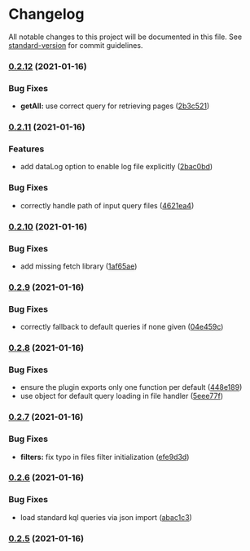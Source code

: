 # Changelog

All notable changes to this project will be documented in this file. See [standard-version](https://github.com/conventional-changelog/standard-version) for commit guidelines.

### [0.2.12](https://gitlab.com/renestalder/eleventy-plugin-kirby/compare/v0.2.11...v0.2.12) (2021-01-16)


### Bug Fixes

* **getAll:** use correct query for retrieving pages ([2b3c521](https://gitlab.com/renestalder/eleventy-plugin-kirby/commit/2b3c521736b37dd21ac12df11a08ed677d07bff0))

### [0.2.11](https://gitlab.com/renestalder/eleventy-plugin-kirby/compare/v0.2.10...v0.2.11) (2021-01-16)


### Features

* add dataLog option to enable log file explicitly ([2bac0bd](https://gitlab.com/renestalder/eleventy-plugin-kirby/commit/2bac0bd5c7691cfcd7d957f642d1a067f3013577))


### Bug Fixes

* correctly handle path of input query files ([4621ea4](https://gitlab.com/renestalder/eleventy-plugin-kirby/commit/4621ea46e09474067c58e400813b35a653a29fec))

### [0.2.10](https://gitlab.com/renestalder/eleventy-plugin-kirby/compare/v0.2.9...v0.2.10) (2021-01-16)


### Bug Fixes

* add missing fetch library ([1af65ae](https://gitlab.com/renestalder/eleventy-plugin-kirby/commit/1af65aec1021d6d30316b1c5ac86ae9985c9c601))

### [0.2.9](https://gitlab.com/renestalder/eleventy-plugin-kirby/compare/v0.2.8...v0.2.9) (2021-01-16)


### Bug Fixes

* correctly fallback to default queries if none given ([04e459c](https://gitlab.com/renestalder/eleventy-plugin-kirby/commit/04e459c79e139a835c75a66703315f6b4b30a878))

### [0.2.8](https://gitlab.com/renestalder/eleventy-plugin-kirby/compare/v0.2.7...v0.2.8) (2021-01-16)


### Bug Fixes

* ensure the plugin exports only one function per default ([448e189](https://gitlab.com/renestalder/eleventy-plugin-kirby/commit/448e189c9950981957d973ff37f6c368ec4b6bd8))
* use object for default query loading in file handler ([5eee77f](https://gitlab.com/renestalder/eleventy-plugin-kirby/commit/5eee77f7915292173edf92178500c3e89f7790b0))

### [0.2.7](https://gitlab.com/renestalder/eleventy-plugin-kirby/compare/v0.2.6...v0.2.7) (2021-01-16)


### Bug Fixes

* **filters:** fix typo in files filter initialization ([efe9d3d](https://gitlab.com/renestalder/eleventy-plugin-kirby/commit/efe9d3d7ef5a413716e317836e8bb3681fbb8d39))

### [0.2.6](https://gitlab.com/renestalder/eleventy-plugin-kirby/compare/v0.2.5...v0.2.6) (2021-01-16)


### Bug Fixes

* load standard kql queries via json import ([abac1c3](https://gitlab.com/renestalder/eleventy-plugin-kirby/commit/abac1c3e3d009c57bcef72147bfacf4db709c06d))

### [0.2.5](https://gitlab.com/renestalder/eleventy-plugin-kirby/compare/v0.2.4...v0.2.5) (2021-01-16)
